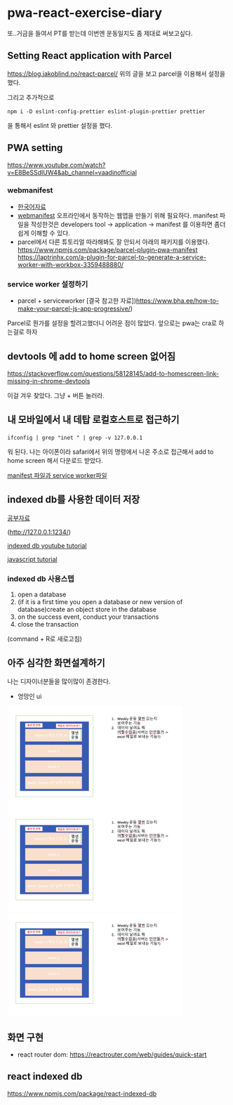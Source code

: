 # pwa-react-exercise-diary
또..거금을 들여서 PT를 받는데 이번엔 운동일지도 좀 제대로 써보고싶다. 

## Setting React application with Parcel
https://blog.jakoblind.no/react-parcel/
위의 글을 보고 parcel을 이용해서 설정을 했다. 

그리고 추가적으로 
```
npm i -D eslint-config-prettier eslint-plugin-prettier prettier
```
을 통해서 eslint 와 prettier 설정을 했다. 


## PWA setting
https://www.youtube.com/watch?v=E8BeSSdIUW4&ab_channel=vaadinofficial

### webmanifest
- [한국어자료](https://uxgjs.tistory.com/225)
- [webmanifest](https://web.dev/add-manifest/)
오프라인에서 동작하는 웹앱을 만들기 위해 필요하다. 
manifest 파일을 작성한것은 developers tool -> application -> manifest 를 이용하면 좀더 쉽게 이해할 수 있다. 
- parcel에서 다른 튜토리얼 따라해봐도 잘 안되서 아래의 패키지를 이용했다. 
https://www.npmjs.com/package/parcel-plugin-pwa-manifest
https://laptrinhx.com/a-plugin-for-parcel-to-generate-a-service-worker-with-workbox-3359488880/

### service worker 설정하기
- parcel + serviceworker
[결국 참고한 자료])https://www.bha.ee/how-to-make-your-parcel-js-app-progressive/)

Parcel로 뭔가를 설정을 할려고했더니 어려운 점이 많았다. 앞으로는 pwa는 cra로 하는걸로 하자


## devtools 에 add to home screen 없어짐
https://stackoverflow.com/questions/58128145/add-to-homescreen-link-missing-in-chrome-devtools

이걸 겨우 찾았다. 그냥 + 버튼 눌러라. 

## 내 모바일에서 내 데탑 로컬호스트로 접근하기
`ifconfig | grep "inet " | grep -v 127.0.0.1`

워 된다. 나는 아이폰이라 safari에서 위의 명령에서 나온 주소로 접근해서 add to home screen 해서 다운로드 받았다.

[manifest 파일과 service worker파일](https://altenull.github.io/2018/03/09/%EC%9B%B9%EC%95%B1-%EB%A7%A4%EB%8B%88%ED%8E%98%EC%8A%A4%ED%8A%B8-%EC%84%9C%EB%B9%84%EC%8A%A4%EC%9B%8C%EC%BB%A4-Web-App-Manifest-Service-Worker/)

## indexed db를 사용한 데이터 저장
[공부자료](https://medium.com/@pks2974/indexeddb-%EA%B0%84%EB%8B%A8-%EC%A0%95%EB%A6%AC%ED%95%98%EA%B8%B0-ca9be4add614)

(http://127.0.0.1:1234/)

[indexed db youtube tutorial](https://www.youtube.com/watch?v=g4U5WRzHitM&ab_channel=AllThingsJavaScript%2CLLC)

[javascript tutorial](https://ko.javascript.info/indexeddb)

### indexed db 사용스텝
1. open a database
2. (if it is a first time you open a database or new version of database)create an object store in the database
3. on the success event, conduct your transactions
4. close the transaction

(command + R로 새로고침)

## 아주 심각한 화면설계하기
나는 디자이너분들을 많이많이 존경한다. 
- 엉망인 ui

<img src="./images/ui2.png" width="400">

<img src="./images/ui2.png" width="400">

<img src="./images/ui2.png" width="400">

## 화면 구현
- react router dom: https://reactrouter.com/web/guides/quick-start

## react indexed db
https://www.npmjs.com/package/react-indexed-db
